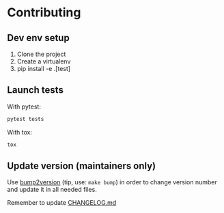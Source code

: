 # Contributing

## Dev env setup

1. Clone the project
2. Create a virtualenv
3. pip install -e .[test]

## Launch tests

With pytest:
```bash
pytest tests
```

With tox:
```bash
tox
```

## Update version (maintainers only)

Use [bump2version](https://github.com/c4urself/bump2version) (tip, use: `make bump`)
in order to change version number and update it in all needed files.

Remember to update [CHANGELOG.md](./CHANGELOG.md)

